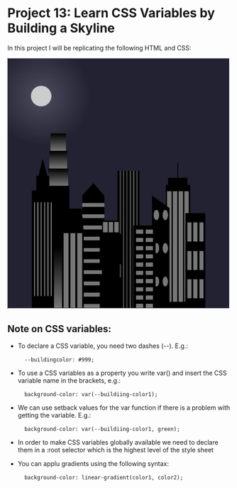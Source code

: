 # Project 13: Learn CSS Variables by Building a Skyline
 
 In this project I will be replicating the following HTML and CSS:

 <img src="Images/Screenshot.PNG" width="500px">

 ## Note on CSS variables: 

- To declare a CSS variable, you need two dashes (--). E.g.:

        --buildingcolor: #999;

- To use a CSS variables as a property you write var() and insert the CSS variable name in the brackets, e.g.:

        background-color: var(--buildiing-color1);

- We can use setback values for the var function if there is a problem with getting the variable. E.g.:

        background-color: var(--buildiing-color1, green);

- In order to make CSS variables globally available we need to declare them in a :root selector which is the highest level of the style sheet

- You can applu gradients using the following syntax:

        background-color: linear-gradient(color1, color2);